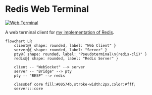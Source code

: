 # Redis Web Terminal

[![Web Terminal](https://img.shields.io/badge/Web%20Terminal-redis.ziheng.dev-ff4438?style=for-the-badge)](https://redis.ziheng.dev/)

A web terminal client for [my implementation of Redis](https://github.com/zorridge/redis).

```mermaid
flowchart LR
    client@{ shape: rounded, label: "Web Client" }
    server@{ shape: rounded, label: "Server" }
    pty@{ shape: rounded, label: "Pseudoterminal\n(redis-cli)" }
    redis@{ shape: rounded, label: "Redis Server" }

    client -- "WebSocket" --> server
    server -- "Bridge" --> pty
    pty -- "RESP" --> redis

    classDef core fill:#00574b,stroke-width:2px,color:#fff;
    server:::core
```
